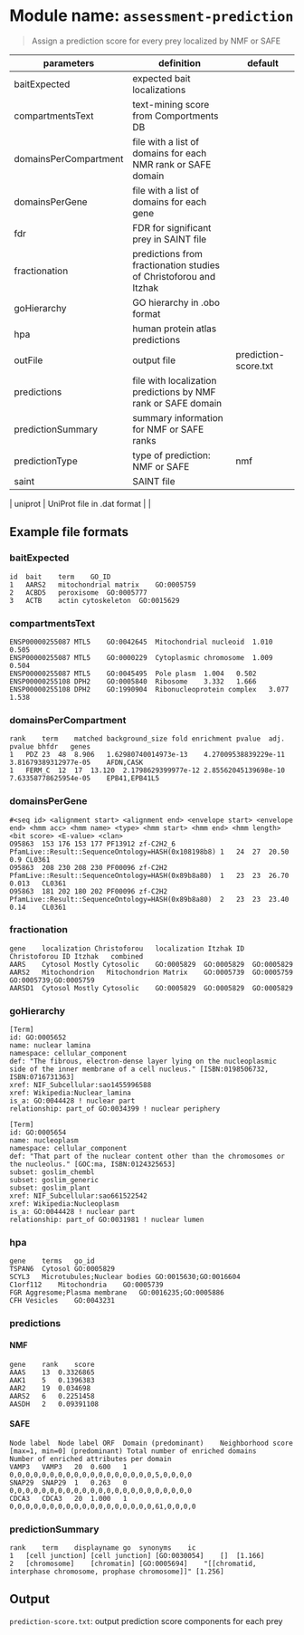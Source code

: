 # Module name: `assessment-prediction`

> Assign a prediction score for every prey localized by NMF or SAFE

| parameters | definition | default |
|------------|------------|---------|
| baitExpected | expected bait localizations | |
| compartmentsText | text-mining score from Comportments DB | |
| domainsPerCompartment | file with a list of domains for each NMR rank or SAFE domain | |
| domainsPerGene | file with a list of domains for each gene | |
| fdr | FDR for significant prey in SAINT file | |
| fractionation | predictions from fractionation studies of Christoforou and Itzhak | |
| goHierarchy | GO hierarchy in .obo format | |
| hpa | human protein atlas predictions | |
| outFile | output file | prediction-score.txt |
| predictions | file with localization predictions by NMF rank or SAFE domain | |
| predictionSummary | summary information for NMF or SAFE ranks | |
| predictionType | type of prediction: NMF or SAFE | nmf |
| saint | SAINT file | |

| uniprot | UniProt file in .dat format | |

## Example file formats

### baitExpected
```
id	bait	term	GO_ID
1	AARS2	mitochondrial matrix	GO:0005759
2	ACBD5	peroxisome	GO:0005777
3	ACTB	actin cytoskeleton	GO:0015629
```

### compartmentsText
```
ENSP00000255087	MTL5	GO:0042645	Mitochondrial nucleoid	1.010	0.505	
ENSP00000255087	MTL5	GO:0000229	Cytoplasmic chromosome	1.009	0.504	
ENSP00000255087	MTL5	GO:0045495	Pole plasm	1.004	0.502	
ENSP00000255108	DPH2	GO:0005840	Ribosome	3.332	1.666	
ENSP00000255108	DPH2	GO:1990904	Ribonucleoprotein complex	3.077	1.538
```

### domainsPerCompartment
```
rank	term	matched	background_size	fold enrichment	pvalue	adj. pvalue	bhfdr	genes
1	PDZ	23	48	8.906	1.62980740014973e-13	4.27009538839229e-11	3.81679389312977e-05	AFDN,CASK
1	FERM_C	12	17	13.120	2.1798629399977e-12	2.85562045139698e-10	7.63358778625954e-05	EPB41,EPB41L5
```

### domainsPerGene
```
#<seq id> <alignment start> <alignment end> <envelope start> <envelope end> <hmm acc> <hmm name> <type> <hmm start> <hmm end> <hmm length> <bit score> <E-value> <clan>
O95863	153	176	153	177	PF13912	zf-C2H2_6	PfamLive::Result::SequenceOntology=HASH(0x108198b8)	1	24	27	20.50	0.9	CL0361
O95863	208	230	208	230	PF00096	zf-C2H2	PfamLive::Result::SequenceOntology=HASH(0x89b8a80)	1	23	23	26.70	0.013	CL0361
O95863	181	202	180	202	PF00096	zf-C2H2	PfamLive::Result::SequenceOntology=HASH(0x89b8a80)	2	23	23	23.40	0.14	CL0361
```

### fractionation
```
gene	localization Christoforou	localization Itzhak	ID Christoforou	ID Itzhak	combined
AARS	Cytosol	Mostly Cytosolic	GO:0005829	GO:0005829	GO:0005829
AARS2	Mitochondrion	Mitochondrion Matrix	GO:0005739	GO:0005759	GO:0005739;GO:0005759
AARSD1	Cytosol	Mostly Cytosolic	GO:0005829	GO:0005829	GO:0005829
```

### goHierarchy
```
[Term]
id: GO:0005652
name: nuclear lamina
namespace: cellular_component
def: "The fibrous, electron-dense layer lying on the nucleoplasmic side of the inner membrane of a cell nucleus." [ISBN:0198506732, ISBN:0716731363]
xref: NIF_Subcellular:sao1455996588
xref: Wikipedia:Nuclear_lamina
is_a: GO:0044428 ! nuclear part
relationship: part_of GO:0034399 ! nuclear periphery

[Term]
id: GO:0005654
name: nucleoplasm
namespace: cellular_component
def: "That part of the nuclear content other than the chromosomes or the nucleolus." [GOC:ma, ISBN:0124325653]
subset: goslim_chembl
subset: goslim_generic
subset: goslim_plant
xref: NIF_Subcellular:sao661522542
xref: Wikipedia:Nucleoplasm
is_a: GO:0044428 ! nuclear part
relationship: part_of GO:0031981 ! nuclear lumen
```

### hpa
```
gene	terms	go_id
TSPAN6	Cytosol	GO:0005829
SCYL3	Microtubules;Nuclear bodies	GO:0015630;GO:0016604
C1orf112	Mitochondria	GO:0005739
FGR	Aggresome;Plasma membrane	GO:0016235;GO:0005886
CFH	Vesicles	GO:0043231
```

### predictions

#### NMF
```
gene	rank	score
AAAS	13	0.3326865	
AAK1	5	0.1396383	
AAR2	19	0.034698	
AARS2	6	0.2251458	
AASDH	2	0.09391108
```

#### SAFE
```
Node label	Node label ORF	Domain (predominant)	Neighborhood score [max=1, min=0] (predominant)	Total number of enriched domains	Number of enriched attributes per domain
VAMP3	VAMP3	20	0.600	1	0,0,0,0,0,0,0,0,0,0,0,0,0,0,0,0,0,0,5,0,0,0,0
SNAP29	SNAP29	1	0.263	0	0,0,0,0,0,0,0,0,0,0,0,0,0,0,0,0,0,0,0,0,0,0,0
CDCA3	CDCA3	20	1.000	1	0,0,0,0,0,0,0,0,0,0,0,0,0,0,0,0,0,0,61,0,0,0,0
```

### predictionSummary
```
rank	term	displayname	go	synonyms	ic
1	[cell junction]	[cell junction]	[GO:0030054]	[]	[1.166]
2	[chromosome]	[chromatin]	[GO:0005694]	"[[chromatid, interphase chromosome, prophase chromosome]]"	[1.256]
```

## Output
`prediction-score.txt`: output prediction score components for each prey
